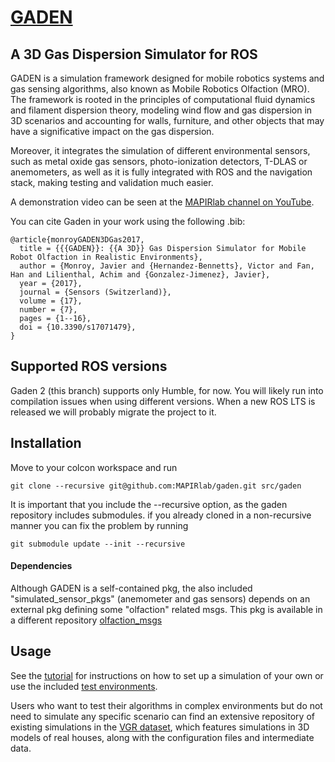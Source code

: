 # [GADEN]()

## A 3D Gas Dispersion Simulator for ROS

GADEN is a simulation framework designed for mobile robotics systems and gas sensing algorithms, also known as Mobile Robotics Olfaction (MRO). The framework is rooted in the principles of computational fluid dynamics and filament dispersion theory, modeling wind flow and gas dispersion in 3D scenarios and accounting for walls, furniture, and other objects that may have a significative impact on the gas dispersion.

Moreover, it integrates the simulation of different environmental sensors, such as metal oxide gas sensors, photo-ionization detectors, T-DLAS or anemometers, as well as it is fully integrated with ROS and the navigation stack, making testing and validation much easier.

A demonstration video can be seen at the [MAPIRlab channel on YouTube](https://www.youtube.com/watch?v=ZPGtk8KLtiE&ab_channel=MAPIRUMA).

You can cite Gaden in your work using the following .bib:

```
@article{monroyGADEN3DGas2017,
  title = {{{GADEN}}: {{A 3D}} Gas Dispersion Simulator for Mobile Robot Olfaction in Realistic Environments},
  author = {Monroy, Javier and {Hernandez-Bennetts}, Victor and Fan, Han and Lilienthal, Achim and {Gonzalez-Jimenez}, Javier},
  year = {2017},
  journal = {Sensors (Switzerland)},
  volume = {17},
  number = {7},
  pages = {1--16},
  doi = {10.3390/s17071479},
}
```

## Supported ROS versions
Gaden 2 (this branch) supports only Humble, for now. You will likely run into compilation issues when using different versions. When a new ROS LTS is released we will probably migrate the project to it.

## Installation
Move to your colcon workspace and run

`git clone --recursive git@github.com:MAPIRlab/gaden.git src/gaden`

It is important that you include the --recursive option, as the gaden repository includes submodules. if you already cloned in a non-recursive manner you can fix the problem by running 

`git submodule update --init --recursive`

#### Dependencies
Although GADEN is a self-contained pkg, the also included "simulated_sensor_pkgs" (anemometer and gas sensors) depends on an external pkg defining some "olfaction" related msgs. This pkg is available in a different repository [olfaction_msgs](https://github.com/MAPIRlab/olfaction_msgs)

## Usage
See the [tutorial](GADEN_tutorial.md) for instructions on how to set up a simulation of your own or use the included [test environments](test_env).

Users who want to test their algorithms in complex environments but do not need to simulate any specific scenario can find an extensive repository of existing simulations in the [VGR dataset](https://mapir.isa.uma.es/mapirwebsite/?p=1708), which features simulations in 3D models of real houses, along with the configuration files and intermediate data.

